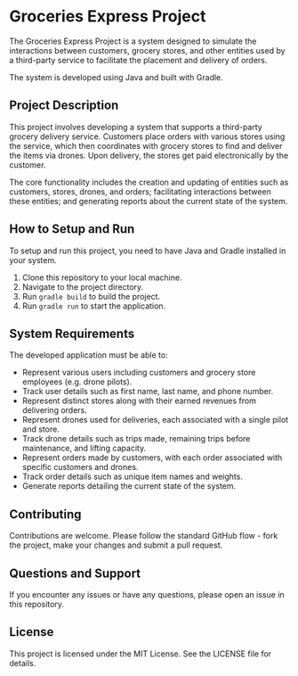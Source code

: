# Groceries Express Project

The Groceries Express Project is a system designed to simulate the interactions between customers, grocery stores, and other entities used by a third-party service to facilitate the placement and delivery of orders.

The system is developed using Java and built with Gradle.

## Project Description

This project involves developing a system that supports a third-party grocery delivery service. Customers place orders with various stores using the service, which then coordinates with grocery stores to find and deliver the items via drones. Upon delivery, the stores get paid electronically by the customer.

The core functionality includes the creation and updating of entities such as customers, stores, drones, and orders; facilitating interactions between these entities; and generating reports about the current state of the system.

## How to Setup and Run

To setup and run this project, you need to have Java and Gradle installed in your system. 

1. Clone this repository to your local machine.
2. Navigate to the project directory.
3. Run `gradle build` to build the project.
4. Run `gradle run` to start the application.

## System Requirements

The developed application must be able to:

- Represent various users including customers and grocery store employees (e.g. drone pilots).
- Track user details such as first name, last name, and phone number.
- Represent distinct stores along with their earned revenues from delivering orders.
- Represent drones used for deliveries, each associated with a single pilot and store.
- Track drone details such as trips made, remaining trips before maintenance, and lifting capacity.
- Represent orders made by customers, with each order associated with specific customers and drones.
- Track order details such as unique item names and weights.
- Generate reports detailing the current state of the system.

## Contributing

Contributions are welcome. Please follow the standard GitHub flow - fork the project, make your changes and submit a pull request.

## Questions and Support

If you encounter any issues or have any questions, please open an issue in this repository.

## License

This project is licensed under the MIT License. See the LICENSE file for details.
